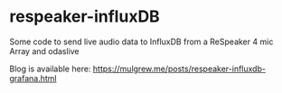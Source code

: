 # respeaker-influxDB
Some code to send live audio data to InfluxDB from a ReSpeaker 4 mic Array and odaslive


Blog is available here:
https://mulgrew.me/posts/respeaker-influxdb-grafana.html
